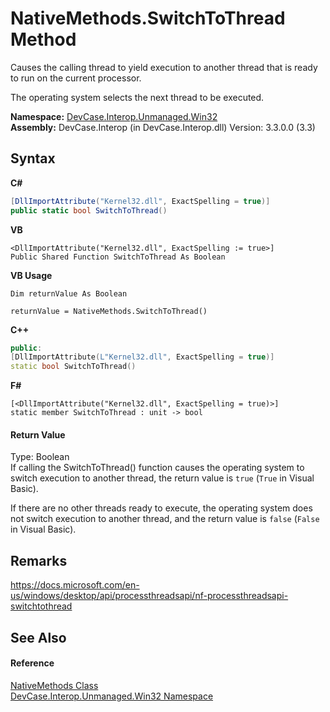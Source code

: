 # NativeMethods.SwitchToThread Method 
 

Causes the calling thread to yield execution to another thread that is ready to run on the current processor. 

 The operating system selects the next thread to be executed.

**Namespace:**&nbsp;<a href="N_DevCase_Interop_Unmanaged_Win32">DevCase.Interop.Unmanaged.Win32</a><br />**Assembly:**&nbsp;DevCase.Interop (in DevCase.Interop.dll) Version: 3.3.0.0 (3.3)

## Syntax

**C#**<br />
``` C#
[DllImportAttribute("Kernel32.dll", ExactSpelling = true)]
public static bool SwitchToThread()
```

**VB**<br />
``` VB
<DllImportAttribute("Kernel32.dll", ExactSpelling := true>]
Public Shared Function SwitchToThread As Boolean
```

**VB Usage**<br />
``` VB Usage
Dim returnValue As Boolean

returnValue = NativeMethods.SwitchToThread()
```

**C++**<br />
``` C++
public:
[DllImportAttribute(L"Kernel32.dll", ExactSpelling = true)]
static bool SwitchToThread()
```

**F#**<br />
``` F#
[<DllImportAttribute("Kernel32.dll", ExactSpelling = true)>]
static member SwitchToThread : unit -> bool 

```


#### Return Value
Type: Boolean<br />If calling the SwitchToThread() function causes the operating system to switch execution to another thread, the return value is `true` (`True` in Visual Basic). 

 If there are no other threads ready to execute, the operating system does not switch execution to another thread, and the return value is `false` (`False` in Visual Basic).

## Remarks
<a href="https://docs.microsoft.com/en-us/windows/desktop/api/processthreadsapi/nf-processthreadsapi-switchtothread" target="_blank">https://docs.microsoft.com/en-us/windows/desktop/api/processthreadsapi/nf-processthreadsapi-switchtothread</a>

## See Also


#### Reference
<a href="T_DevCase_Interop_Unmanaged_Win32_NativeMethods">NativeMethods Class</a><br /><a href="N_DevCase_Interop_Unmanaged_Win32">DevCase.Interop.Unmanaged.Win32 Namespace</a><br />